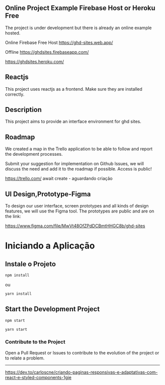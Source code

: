 ## Online Project Example Firebase Host or Heroku Free
The project is under development but there is already an online example hosted.

Online Firebase Free Host
https://ghd-sites.web.app/

Offline
https://ghdsites.firebaseapp.com/

https://ghdsites.heroku.com/



## Reactjs 

This project uses reactjs as a frontend.
Make sure they are installed correctly.


## Description

This project aims to provide an interface environment for ghd sites.


## Roadmap

We created a map in the Trello application to be able to follow and report the development processes.

Submit your suggestion for implementation on Github Issues, we will discuss the need and add it to the roadmap if possible.
Access is public!

https://trello.com/   await create - aguardando criação

## UI Design,Prototype-Figma

To design our user interface, screen prototypes and all kinds of design features, we will use the Figma tool.
The prototypes are public and are on the link:

https://www.figma.com/file/MwVt48OfZPdDCBmtHHGC8b/ghd-sites



# Iniciando a Aplicação

## Instale o Projeto

``` bash
npm install
``` 
ou

```bash
yarn install
```

## Start the Development Project

```bash
npm start
```

```bash
yarn start
```

### Contribute to the Project

Open a Pull Request or Issues to contribute to the evolution of the project or to relate a problem.







------------------------------------------------------------------------


https://dev.to/carloscne/criando-paginas-responsivas-e-adaptativas-com-react-e-styled-components-1gje